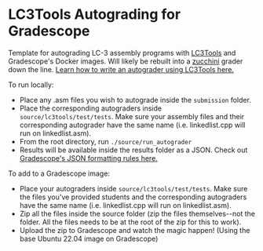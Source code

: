 # LC3Tools Autograding for Gradescope

Template for autograding LC-3 assembly programs with [LC3Tools](https://github.com/chiragsakhuja/lc3tools) and Gradescope's Docker images. Will likely be rebuilt into a [zucchini](https://github.com/zucchini/zucchini) grader down the line.
[Learn how to write an autograder using LC3Tools here.](https://github.com/chiragsakhuja/lc3tools/blob/master/docs/TEST.md)

To run locally:

- Place any .asm files you wish to autograde inside the `submission` folder.
- Place the corresponding autograders inside `source/lc3tools/test/tests`. Make sure your assembly files and their corresponding autograder have the same name (i.e. linkedlist.cpp will run on linkedlist.asm).
- From the root directory, run `./source/run_autograder`
- Results will be available inside the results folder as a JSON. Check out [Gradescope's JSON formatting rules here.](https://gradescope-autograders.readthedocs.io/en/latest/specs/#output-format)

To add to a Gradescope image:

- Place your autograders inside `source/lc3tools/test/tests`. Make sure the files you've provided students and the corresponding autograders have the same name (i.e. linkedlist.cpp will run on linkedlist.asm).
- Zip all the files inside the source folder (zip the files themselves--not the folder. All the files needs to be at the root of the zip for this to work).
- Upload the zip to Gradescope and watch the magic happen! (Using the base Ubuntu 22.04 image on Gradescope)
